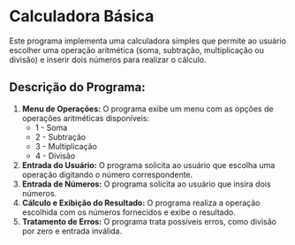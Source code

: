 # Calculadora Básica

Este programa implementa uma calculadora simples que permite ao usuário escolher uma operação aritmética (soma, subtração, multiplicação ou divisão) e inserir dois números para realizar o cálculo.

## Descrição do Programa:

1.  **Menu de Operações:** O programa exibe um menu com as opções de operações aritméticas disponíveis:
    *   1 - Soma
    *   2 - Subtração
    *   3 - Multiplicação
    *   4 - Divisão
2.  **Entrada do Usuário:** O programa solicita ao usuário que escolha uma operação digitando o número correspondente.
3.  **Entrada de Números:** O programa solicita ao usuário que insira dois números.
4.  **Cálculo e Exibição do Resultado:** O programa realiza a operação escolhida com os números fornecidos e exibe o resultado.
5.  **Tratamento de Erros:** O programa trata possíveis erros, como divisão por zero e entrada inválida.
